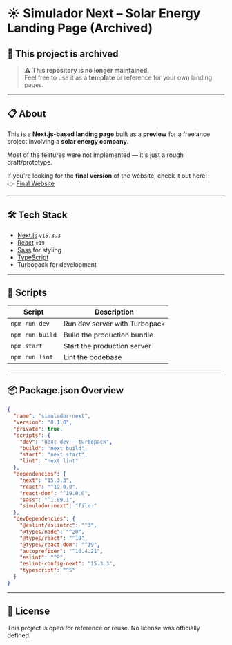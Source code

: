 # ☀️ Simulador Next – Solar Energy Landing Page (Archived)

## 🚧 This project is archived

> ⚠️ **This repository is no longer maintained.**  
> Feel free to use it as a **template** or reference for your own landing pages.

---

## 📋 About

This is a **Next.js-based landing page** built as a **preview** for a freelance project involving a **solar energy company**.

Most of the features were not implemented — it's just a rough draft/prototype.

If you're looking for the **final version** of the website, check it out here:  
👉 [Final Website](https://synergywebsite.vercel.app/)

---

## 🛠️ Tech Stack

- [Next.js](https://nextjs.org/) `v15.3.3`
- [React](https://reactjs.org/) `v19`
- [Sass](https://sass-lang.com/) for styling
- [TypeScript](https://www.typescriptlang.org/)
- Turbopack for development

---

## 🚀 Scripts

| Script       | Description                |
|--------------|----------------------------|
| `npm run dev`   | Run dev server with Turbopack |
| `npm run build` | Build the production bundle   |
| `npm start`     | Start the production server   |
| `npm run lint`  | Lint the codebase              |

---

## 📦 Package.json Overview

```json
{
  "name": "simulador-next",
  "version": "0.1.0",
  "private": true,
  "scripts": {
    "dev": "next dev --turbopack",
    "build": "next build",
    "start": "next start",
    "lint": "next lint"
  },
  "dependencies": {
    "next": "15.3.3",
    "react": "^19.0.0",
    "react-dom": "^19.0.0",
    "sass": "^1.89.1",
    "simulador-next": "file:"
  },
  "devDependencies": {
    "@eslint/eslintrc": "^3",
    "@types/node": "^20",
    "@types/react": "^19",
    "@types/react-dom": "^19",
    "autoprefixer": "^10.4.21",
    "eslint": "^9",
    "eslint-config-next": "15.3.3",
    "typescript": "^5"
  }
}
````

---

## 📝 License

This project is open for reference or reuse. No license was officially defined.
